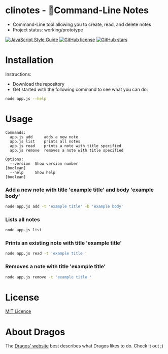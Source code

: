 # clinotes - 📔Command-Line Notes 

* Command-Line tool allowing you to create, read, and delete notes
* Project status: working/prototype

[![JavaScript Style Guide](https://img.shields.io/badge/code_style-standard-brightgreen.svg)](https://standardjs.com)
[![GitHub license](https://img.shields.io/github/license/strudra/clinotes.svg)](https://github.com/strudra/clinotes/blob/master/LICENSE)
[![GitHub stars](https://img.shields.io/github/stars/strudra/clinotes.svg)](https://github.com/strudra/clinotes/stargazers)

# Installation

Instructions:
- Download the repository
- Get started with the following command to see what you can do:
```sh
node app.js --help
```

# Usage

```
Commands:
  app.js add     adds a new note
  app.js list    prints all notes
  app.js read    prints a note with title specified
  app.js remove  removes a note with title specified

Options:
  --version  Show version number                                       [boolean]
  --help     Show help                                                 [boolean]
```

### Add a new note with title 'example title' and body 'example body'

```sh
node app.js add -t 'example title' -b 'example body'
```

### Lists all notes

```sh
node app.js list
```

### Prints an existing note with title 'example title'

```sh
node app.js read -t 'example title '
```

### Removes a note with title 'example title'

```sh
node app.js remove -t 'example title '
```

# License

[MIT Licence](https://github.com/strudra/clinotes/blob/master/LICENSE)

# About Dragos

The [Dragos' website](https://strudra.github.io/portfolio/) best describes what Dragos likes to do. Check it out ;)
